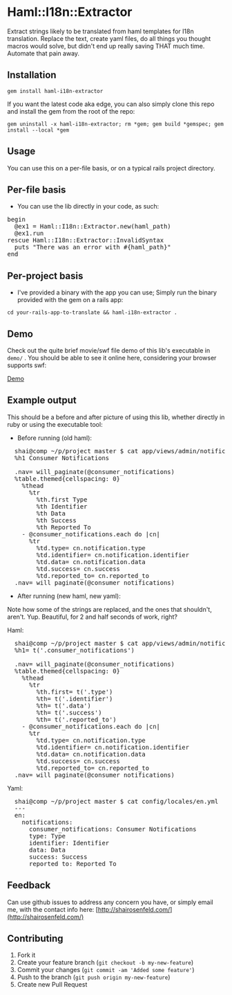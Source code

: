 # Haml::I18n::Extractor

Extract strings likely to be translated from haml templates for I18n translation. Replace the text, create yaml files, do all things you thought macros would solve, but didn't end up really saving THAT much time. Automate that pain away.

## Installation

`gem install haml-i18n-extractor`

If you want the latest code aka edge, you can also simply clone this repo and install the gem from the root of the repo:

`gem uninstall -x haml-i18n-extractor; rm *gem; gem build *gemspec; gem install --local *gem`

## Usage

You can use this on a per-file basis, or on a typical rails project directory.

## Per-file basis

- You can use the lib directly in your code, as such:

<pre>
begin
  @ex1 = Haml::I18n::Extractor.new(haml_path)
  @ex1.run
rescue Haml::I18n::Extractor::InvalidSyntax
  puts "There was an error with #{haml_path}"
end
</pre>

## Per-project basis

- I've provided a binary with the app you can use; Simply run the binary provided with the gem on a rails app:

`cd your-rails-app-to-translate && haml-i18n-extractor .`

## Demo

Check out the quite brief movie/swf file demo of this lib's executable in `demo/` . You should be able to see it online here, considering your browser supports swf:

[Demo](http://shairosenfeld.com/haml-i18n-extractor-demo.swf)


## Example output

This should be a before and after picture of using this lib, whether directly in ruby or using the executable tool:

- Before running (old haml):

<pre>
  shai@comp ~/p/project master $ cat app/views/admin/notifications/index.html.haml
  %h1 Consumer Notifications

  .nav= will_paginate(@consumer_notifications)
  %table.themed{cellspacing: 0}
    %thead
      %tr
        %th.first Type
        %th Identifier
        %th Data
        %th Success
        %th Reported To
    - @consumer_notifications.each do |cn|
      %tr
        %td.type= cn.notification.type
        %td.identifier= cn.notification.identifier
        %td.data= cn.notification.data
        %td.success= cn.success
        %td.reported_to= cn.reported_to
  .nav= will_paginate(@consumer_notifications)
</pre>

- After running (new haml, new yaml):

Note how some of the strings are replaced, and the ones that shouldn't, aren't. Yup. Beautiful, for 2 and half seconds of work, right?

Haml:

<pre>
  shai@comp ~/p/project master $ cat app/views/admin/notifications/index.html.i18n-extractor.haml 
  %h1= t('.consumer_notifications')

  .nav= will_paginate(@consumer_notifications)
  %table.themed{cellspacing: 0}
    %thead
      %tr
        %th.first= t('.type')
        %th= t('.identifier')
        %th= t('.data')
        %th= t('.success')
        %th= t('.reported_to')
    - @consumer_notifications.each do |cn|
      %tr
        %td.type= cn.notification.type
        %td.identifier= cn.notification.identifier
        %td.data= cn.notification.data
        %td.success= cn.success
        %td.reported_to= cn.reported_to
  .nav= will_paginate(@consumer_notifications)
</pre>

Yaml:

<pre>
  shai@comp ~/p/project master $ cat config/locales/en.yml
  ---
  en:
    notifications:
      consumer_notifications: Consumer Notifications
      type: Type
      identifier: Identifier
      data: Data
      success: Success
      reported_to: Reported To
</pre>

## Feedback

Can use github issues to address any concern you have, or simply email me, with the contact info here: [http://shairosenfeld.com/](http://shairosenfeld.com/)

## Contributing

1. Fork it
2. Create your feature branch (`git checkout -b my-new-feature`)
3. Commit your changes (`git commit -am 'Added some feature'`)
4. Push to the branch (`git push origin my-new-feature`)
5. Create new Pull Request

